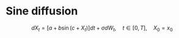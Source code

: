 # Sine diffusion
```math
d X_t = [a + b\sin(c + X_t)]dt + \sigma dW_t,\quad t\in[0,T],\quad X_0=x_0
```
